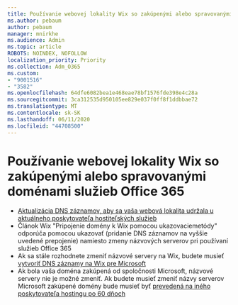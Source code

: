 ```yaml
---
title: Používanie webovej lokality Wix so zakúpenými alebo spravovanými doménami služieb Office 365
ms.author: pebaum
author: pebaum
manager: mnirkhe
ms.audience: Admin
ms.topic: article
ROBOTS: NOINDEX, NOFOLLOW
localization_priority: Priority
ms.collection: Adm_O365
ms.custom:
- "9001516"
- "3582"
ms.openlocfilehash: 64dfe6082bea1e468eae78bf1576fde398e4c28a
ms.sourcegitcommit: 3ca312535d950105ee829e037f0ff8f1ddbbae72
ms.translationtype: MT
ms.contentlocale: sk-SK
ms.lasthandoff: 06/11/2020
ms.locfileid: "44708500"
---
```

# <a name="using-wix-website-with-office-365-purchased-or-managed-domains"></a>Používanie webovej lokality Wix so zakúpenými alebo spravovanými doménami služieb Office 365

- [Aktualizácia DNS záznamov, aby sa vaša webová lokalita udržala u aktuálneho poskytovateľa hostiteľských služieb](https://docs.microsoft.com/microsoft-365/admin/dns/update-dns-records-to-retain-current-hosting-provider)
- Článok Wix "Pripojenie domény k Wix pomocou ukazovaciemetódy" odporúča pomocou ukazovať (pridanie DNS záznamov na vyššie uvedené prepojenie) namiesto zmeny názvových serverov pri používaní služieb Office 365
- Ak sa stále rozhodnete zmeniť názvové servery na Wix, budete musieť [vytvoriť DNS záznamy na Wix pre Microsoft](https://docs.microsoft.com/microsoft-365/admin/dns/create-dns-records-at-wix?view=o365-worldwide)
- Ak bola vaša doména zakúpená od spoločnosti Microsoft, názvové servery nie je možné zmeniť. Ak budete musieť zmeniť názvy serverov Microsoft zakúpené domény bude musieť byť [prevedená na iného poskytovateľa hostingu po 60 dňoch](https://docs.microsoft.com/microsoft-365/admin/setup/domains-faq#can-i-transfer-a-domain-i-purchased-from-microsoft-to-another-provider)